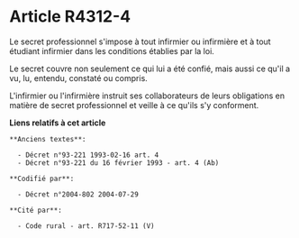 # Article R4312-4

Le secret professionnel s'impose à tout infirmier ou infirmière et à tout étudiant infirmier dans les conditions établies par
la loi.

Le secret couvre non seulement ce qui lui a été confié, mais aussi ce qu'il a vu, lu, entendu, constaté ou compris.

L'infirmier ou l'infirmière instruit ses collaborateurs de leurs obligations en matière de secret professionnel et veille à
ce qu'ils s'y conforment.

**Liens relatifs à cet article**

	**Anciens textes**:

	  - Décret n°93-221 1993-02-16 art. 4
	  - Décret n°93-221 du 16 février 1993 - art. 4 (Ab)

	**Codifié par**:

	  - Décret n°2004-802 2004-07-29

	**Cité par**:

	  - Code rural - art. R717-52-11 (V)
